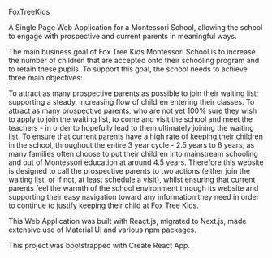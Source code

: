 FoxTreeKids

A Single Page Web Application for a Montessori School, allowing the school to engage with prospective and current parents in meaningful ways.

The main business goal of Fox Tree Kids Montessori School is to increase the number of children that are accepted onto their schooling program and to retain these pupils. To support this goal, the school needs to achieve three main objectives:

To attract as many prospective parents as possible to join their waiting list; supporting a steady, increasing flow of children entering their classes.
To attract as many prospective parents, who are not yet 100% sure they wish to apply to join the waiting list, to come and visit the school and meet the teachers - in order to hopefully lead to them ultimately joining the waiting list.
To ensure that current parents have a high rate of keeping their children in the school, throughout the entire 3 year cycle - 2.5 years to 6 years, as many families often choose to put their children into mainstream schooling and out of Montessori education at around 4.5 years.
Therefore this website is designed to call the prospective parents to two actions (either join the waiting list, or if not, at least schedule a visit), whilst ensuring that current parents feel the warmth of the school environment through its website and supporting their easy navigation toward any information they need in order to continue to justify keeping their child at Fox Tree Kids.

This Web Application was built with React.js, migrated to Next.js, made extensive use of Material UI and various npm packages.

This project was bootstrapped with Create React App.
